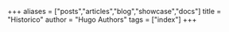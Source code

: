 +++
aliases = ["posts","articles","blog","showcase","docs"]
title = "Historico"
author = "Hugo Authors"
tags = ["index"]
+++